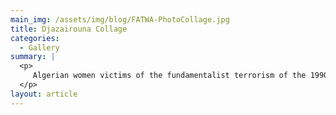 ```yaml
---
main_img: /assets/img/blog/FATWA-PhotoCollage.jpg
title: Djazairouna Collage
categories:
  - Gallery
summary: |
  <p>
  	 Algerian women victims of the fundamentalist terrorism of the 1990s. Courtesy of Djazairouna.
  </p>
layout: article
---
```




